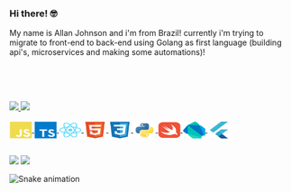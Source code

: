 ### Hi there! 🤓

My name is Allan Johnson and i'm from Brazil! currently i'm trying to migrate to front-end to back-end using Golang as first language (building api's, microservices and making some automations)! 


<br /><br /><br />

 <div>
  <a href="https://github.com/johnsoncwb">
  <img height="180em" src="https://github-readme-stats.vercel.app/api?username=johnsoncwb&show_icons=true&theme=dracula&include_all_commits=true&count_private=true"/>
  <img height="180em" src="https://github-readme-stats.vercel.app/api/top-langs/?username=johnsoncwb&layout=compact&langs_count=7&theme=dracula"/>
</div>
<div style="display: inline_block"><br>
  <img align="center" alt="johnsoncwb-Js" height="30" width="40" src="https://raw.githubusercontent.com/devicons/devicon/master/icons/javascript/javascript-plain.svg">
  <img align="center" alt="johnsoncwb-Ts" height="30" width="40" src="https://raw.githubusercontent.com/devicons/devicon/master/icons/typescript/typescript-plain.svg">
  <img align="center" alt="johnsoncwb-React" height="30" width="40" src="https://raw.githubusercontent.com/devicons/devicon/master/icons/react/react-original.svg">
  <img align="center" alt="johnsoncwb-HTML" height="30" width="40" src="https://raw.githubusercontent.com/devicons/devicon/master/icons/html5/html5-original.svg">
  <img align="center" alt="johnsoncwb-CSS" height="30" width="40" src="https://raw.githubusercontent.com/devicons/devicon/master/icons/css3/css3-original.svg">
  <img align="center" alt="johnsoncwb-Python" height="30" width="40" src="https://raw.githubusercontent.com/devicons/devicon/master/icons/python/python-original.svg">
  <img align="center" alt="johnsoncwb-Python" height="30" width="40" src="https://raw.githubusercontent.com/devicons/devicon/master/icons/swift/swift-original.svg">
 <img align="center" alt="johnsoncwb-Python" height="30" width="40" src="https://raw.githubusercontent.com/devicons/devicon/master/icons/dart/dart-original.svg">
 <img align="center" alt="johnsoncwb-Python" height="30" width="40" src="https://raw.githubusercontent.com/devicons/devicon/master/icons/flutter/flutter-original.svg">
 

</div>
  
  ##
 
<div> 
  <a href="https://www.instagram.com/allanjohnsoncwb/" target="_blank"><img src="https://img.shields.io/badge/-Instagram-%23E4405F?style=for-the-badge&logo=instagram&logoColor=white" target="_blank"></a>
  <a href="https://www.linkedin.com/in/johnsoncwb/" target="_blank"><img src="https://img.shields.io/badge/-LinkedIn-%230077B5?style=for-the-badge&logo=linkedin&logoColor=white" target="_blank"></a> 
 
  ![Snake animation](https://github.com/johnsoncwb/johnsoncwb/blob/output/github-contribution-grid-snake.svg)
 
</div>
